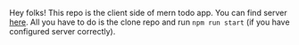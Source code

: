 Hey folks! This repo is the client side of mern todo app. You can find server [here](https://github.com/ygzaydn/mern-todo-server). All you have to do is the clone repo and run `npm run start` (if you have configured server correctly). 